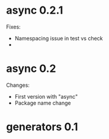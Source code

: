 # async 0.2.1

Fixes:
* Namespacing issue in test vs check
* 

# async 0.2

Changes:
* First version with "async"
* Package name change

# generators 0.1
